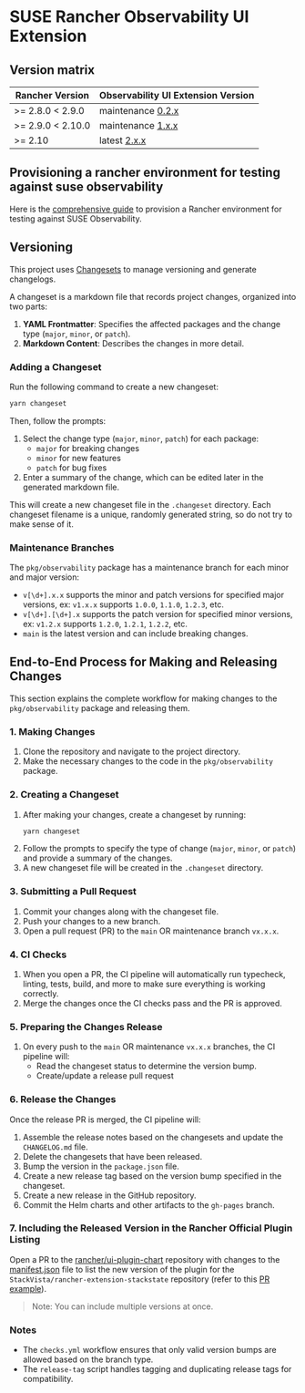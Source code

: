 # SUSE Rancher Observability UI Extension

## Version matrix

| Rancher Version   | Observability UI Extension Version                                                          |
| ----------------- | ------------------------------------------------------------------------------------------- |
| >= 2.8.0 < 2.9.0  | maintenance [0.2.x](https://github.com/StackVista/rancher-extension-stackstate/tree/v0.2.x) |
| >= 2.9.0 < 2.10.0 | maintenance [1.x.x](https://github.com/StackVista/rancher-extension-stackstate/tree/v1.x.x) |
| >= 2.10           | latest [2.x.x](https://github.com/StackVista/rancher-extension-stackstate/tree/main)        |

## Provisioning a rancher environment for testing against suse observability

Here is the [comprehensive guide](https://gitlab.com/stackvista/platform/ci-deployment/-/tree/main/rancher-k3s) to provision a Rancher environment for testing against SUSE Observability.

## Versioning

This project uses [Changesets](https://github.com/changesets/changesets) to manage versioning and generate changelogs.

A changeset is a markdown file that records project changes, organized into two parts:

1. **YAML Frontmatter**: Specifies the affected packages and the change type (`major`, `minor`, or `patch`).
2. **Markdown Content**: Describes the changes in more detail.

### Adding a Changeset

Run the following command to create a new changeset:

```bash
yarn changeset
```

Then, follow the prompts:

1. Select the change type (`major`, `minor`, `patch`) for each package:
   - `major` for breaking changes
   - `minor` for new features
   - `patch` for bug fixes
2. Enter a summary of the change, which can be edited later in the generated markdown file.

This will create a new changeset file in the `.changeset` directory. Each changeset filename is a unique, randomly generated string, so do not try to make sense of it.

### Maintenance Branches

The `pkg/observability` package has a maintenance branch for each minor and major version:

- `v[\d+].x.x` supports the minor and patch versions for specified major versions, ex: `v1.x.x` supports `1.0.0`, `1.1.0`, `1.2.3`, etc.
- `v[\d+].[\d+].x` supports the patch version for specified minor versions, ex: `v1.2.x` supports `1.2.0`, `1.2.1`, `1.2.2`, etc.
- `main` is the latest version and can include breaking changes.

## End-to-End Process for Making and Releasing Changes

This section explains the complete workflow for making changes to the `pkg/observability` package and releasing them.

### 1. Making Changes

1. Clone the repository and navigate to the project directory.
2. Make the necessary changes to the code in the `pkg/observability` package.

### 2. Creating a Changeset

1. After making your changes, create a changeset by running:
   ```bash
   yarn changeset
   ```
2. Follow the prompts to specify the type of change (`major`, `minor`, or `patch`) and provide a summary of the changes.
3. A new changeset file will be created in the `.changeset` directory.

### 3. Submitting a Pull Request

1. Commit your changes along with the changeset file.
2. Push your changes to a new branch.
3. Open a pull request (PR) to the `main` OR maintenance branch `vx.x.x`.

### 4. CI Checks

1. When you open a PR, the CI pipeline will automatically run typecheck, linting, tests, build, and more to make sure everything is working correctly.
2. Merge the changes once the CI checks pass and the PR is approved.

### 5. Preparing the Changes Release

1. On every push to the `main` OR maintenance `vx.x.x` branches, the CI pipeline will:
   - Read the changeset status to determine the version bump.
   - Create/update a release pull request

### 6. Release the Changes

Once the release PR is merged, the CI pipeline will:

1. Assemble the release notes based on the changesets and update the `CHANGELOG.md` file.
2. Delete the changesets that have been released.
3. Bump the version in the `package.json` file.
4. Create a new release tag based on the version bump specified in the changeset.
5. Create a new release in the GitHub repository.
6. Commit the Helm charts and other artifacts to the `gh-pages` branch.

### 7. Including the Released Version in the Rancher Official Plugin Listing

Open a PR to the [rancher/ui-plugin-chart](https://github.com/rancher/ui-plugin-charts) repository with changes to the [manifest.json](https://github.com/rancher/ui-plugin-charts/blob/main/manifest.json) file to list the new version of the plugin for the `StackVista/rancher-extension-stackstate` repository (refer to this [PR example](https://github.com/rancher/ui-plugin-charts/pull/85)).

> Note: You can include multiple versions at once.

### Notes

- The `checks.yml` workflow ensures that only valid version bumps are allowed based on the branch type.
- The `release-tag` script handles tagging and duplicating release tags for compatibility.
